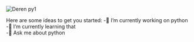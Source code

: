 ![Deren py1](https://github.com/user-attachments/assets/f2c07ee1-cb10-4017-924c-96a36da3a0db)

<!--
**Deren-Es/Deren-Es** is a ✨ _special_ ✨ repository because its `README.md` (this file) appears on your GitHub profile.
--!>
Here are some ideas to get you started:

-🔭 I’m currently working on python<br>
-🌱 I’m currently learning that<br>
-💬 Ask me about python<br>


